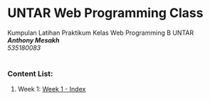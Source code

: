 # UNTAR Web Programming Class
Kumpulan Latihan Praktikum  Kelas Web Programming B UNTAR<br>
<b>*Anthony Mesakh*</b><br>
*535180083*<br><br>

<h3>Content List:</h3>
<ol>
  <li>Week 1: <a href="https://htmlpreview.github.io/?https://raw.githubusercontent.com/anthonyme00/B_WebProgramming_535180083/master/Week%201/index.html">Week 1 - Index </a></li>
</ol>

